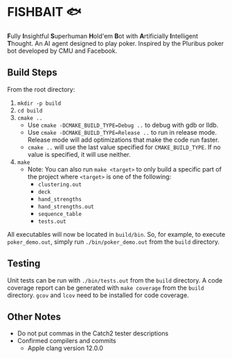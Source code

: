 # FISHBAIT 🐟
**F**ully **I**nsightful **S**uperhuman **H**old'em **B**ot with
**A**rtificially **I**ntelligent **T**hought. An AI agent designed to play
poker. Inspired by the Pluribus poker bot developed by CMU and Facebook.

## Build Steps
From the root directory:

1. `mkdir -p build`
2. `cd build`
3. `cmake ..`
    - Use `cmake -DCMAKE_BUILD_TYPE=Debug ..` to debug with gdb or lldb.
    - Use `cmake -DCMAKE_BUILD_TYPE=Release ..` to run in release mode. Release
      mode will add optimizations that make the code run faster.
    - `cmake ..` will use the last value specified for `CMAKE_BUILD_TYPE`. If no
      value is specified, it will use neither.
4. `make`
    - Note: You can also run `make <target>` to only build a specific part of
      the project where `<target>` is one of the following:
      - `clustering.out`
      - `deck`
      - `hand_strengths`
      - `hand_strengths.out`
      - `sequence_table`
      - `tests.out`

All executables will now be located in `build/bin`. So, for example, to execute
`poker_demo.out`, simply run `./bin/poker_demo.out` from the `build` directory.

## Testing
Unit tests can be run with `./bin/tests.out` from the `build` directory.
A code coverage report can be generated with `make coverage` from the `build`
directory. `gcov` and `lcov` need to be installed for code coverage.

## Other Notes
* Do not put commas in the Catch2 tester descriptions
* Confirmed compilers and commits
  * Apple clang version 12.0.0
